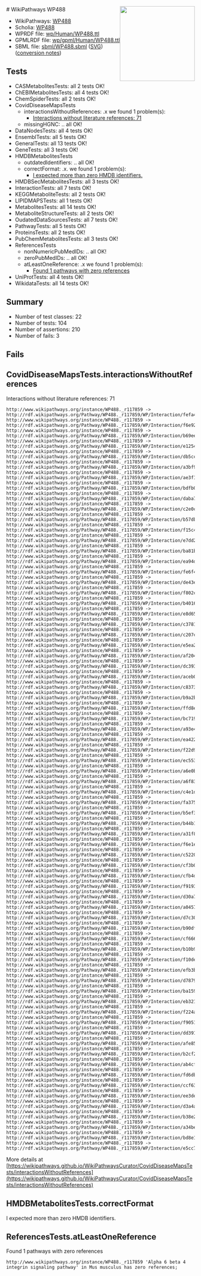 <img style="float: right; width: 200px" src="../logo.png" />
# WikiPathways WP488

* WikiPathways: [WP488](https://identifiers.org/wikipathways:WP488)
* Scholia: [WP488](https://scholia.toolforge.org/wikipathways/WP488)
* WPRDF file: [wp/Human/WP488.ttl](../wp/Human/WP488.ttl)
* GPMLRDF file: [wp/gpml/Human/WP488.ttl](../wp/gpml/Human/WP488.ttl)
* SBML file: [sbml/WP488.sbml](../sbml/WP488.sbml) ([SVG](../sbml/WP488.svg)) ([conversion notes](../sbml/WP488.txt))

## Tests
* CASMetabolitesTests: all 2 tests OK!
* ChEBIMetabolitesTests: all 4 tests OK!
* ChemSpiderTests: all 2 tests OK!
* CovidDiseaseMapsTests
    * interactionsWithoutReferences: .x we found 1 problem(s):
        * [Interactions without literature references: 71](#9701cd9c)
    * missingHGNC: .. all OK!
* DataNodesTests: all 4 tests OK!
* EnsemblTests: all 5 tests OK!
* GeneralTests: all 13 tests OK!
* GeneTests: all 3 tests OK!
* HMDBMetabolitesTests
    * outdatedIdentifiers: .. all OK!
    * correctFormat: .x. we found 1 problem(s):
        * [I expected more than zero HMDB identifiers.](#ad154c1e)
* HMDBSecMetabolitesTests: all 3 tests OK!
* InteractionTests: all 7 tests OK!
* KEGGMetaboliteTests: all 2 tests OK!
* LIPIDMAPSTests: all 1 tests OK!
* MetabolitesTests: all 14 tests OK!
* MetaboliteStructureTests: all 2 tests OK!
* OudatedDataSourcesTests: all 7 tests OK!
* PathwayTests: all 5 tests OK!
* ProteinsTests: all 2 tests OK!
* PubChemMetabolitesTests: all 3 tests OK!
* ReferencesTests
    * nonNumericPubMedIDs: .. all OK!
    * zeroPubMedIDs: .. all OK!
    * atLeastOneReference: .x we found 1 problem(s):
        * [Found 1 pathways with zero references](#35eb778e)
* UniProtTests: all 4 tests OK!
* WikidataTests: all 14 tests OK!


## Summary

* Number of test classes: 22
* Number of tests: 104
* Number of assertions: 210
* Number of fails: 3

## Fails

<a name="9701cd9c" />

## CovidDiseaseMapsTests.interactionsWithoutReferences

Interactions without literature references: 71
```
http://www.wikipathways.org/instance/WP488._r117859 -> http://rdf.wikipathways.org/Pathway/WP488._r117859/WP/Interaction/fefa4
http://www.wikipathways.org/instance/WP488._r117859 -> http://rdf.wikipathways.org/Pathway/WP488._r117859/WP/Interaction/f6e92
http://www.wikipathways.org/instance/WP488._r117859 -> http://rdf.wikipathways.org/Pathway/WP488._r117859/WP/Interaction/b69ee
http://www.wikipathways.org/instance/WP488._r117859 -> http://rdf.wikipathways.org/Pathway/WP488._r117859/WP/Interaction/e1254
http://www.wikipathways.org/instance/WP488._r117859 -> http://rdf.wikipathways.org/Pathway/WP488._r117859/WP/Interaction/db5cc
http://www.wikipathways.org/instance/WP488._r117859 -> http://rdf.wikipathways.org/Pathway/WP488._r117859/WP/Interaction/a3bf9
http://www.wikipathways.org/instance/WP488._r117859 -> http://rdf.wikipathways.org/Pathway/WP488._r117859/WP/Interaction/ae3f1
http://www.wikipathways.org/instance/WP488._r117859 -> http://rdf.wikipathways.org/Pathway/WP488._r117859/WP/Interaction/bdfb0
http://www.wikipathways.org/instance/WP488._r117859 -> http://rdf.wikipathways.org/Pathway/WP488._r117859/WP/Interaction/daba7
http://www.wikipathways.org/instance/WP488._r117859 -> http://rdf.wikipathways.org/Pathway/WP488._r117859/WP/Interaction/c2e0c
http://www.wikipathways.org/instance/WP488._r117859 -> http://rdf.wikipathways.org/Pathway/WP488._r117859/WP/Interaction/b57db
http://www.wikipathways.org/instance/WP488._r117859 -> http://rdf.wikipathways.org/Pathway/WP488._r117859/WP/Interaction/f15c4
http://www.wikipathways.org/instance/WP488._r117859 -> http://rdf.wikipathways.org/Pathway/WP488._r117859/WP/Interaction/e7dd2
http://www.wikipathways.org/instance/WP488._r117859 -> http://rdf.wikipathways.org/Pathway/WP488._r117859/WP/Interaction/ba81b
http://www.wikipathways.org/instance/WP488._r117859 -> http://rdf.wikipathways.org/Pathway/WP488._r117859/WP/Interaction/ea94d
http://www.wikipathways.org/instance/WP488._r117859 -> http://rdf.wikipathways.org/Pathway/WP488._r117859/WP/Interaction/fe6f4
http://www.wikipathways.org/instance/WP488._r117859 -> http://rdf.wikipathways.org/Pathway/WP488._r117859/WP/Interaction/de43e
http://www.wikipathways.org/instance/WP488._r117859 -> http://rdf.wikipathways.org/Pathway/WP488._r117859/WP/Interaction/f802c
http://www.wikipathways.org/instance/WP488._r117859 -> http://rdf.wikipathways.org/Pathway/WP488._r117859/WP/Interaction/b4016
http://www.wikipathways.org/instance/WP488._r117859 -> http://rdf.wikipathways.org/Pathway/WP488._r117859/WP/Interaction/e8d65
http://www.wikipathways.org/instance/WP488._r117859 -> http://rdf.wikipathways.org/Pathway/WP488._r117859/WP/Interaction/c3781
http://www.wikipathways.org/instance/WP488._r117859 -> http://rdf.wikipathways.org/Pathway/WP488._r117859/WP/Interaction/c207c
http://www.wikipathways.org/instance/WP488._r117859 -> http://rdf.wikipathways.org/Pathway/WP488._r117859/WP/Interaction/e5ea2
http://www.wikipathways.org/instance/WP488._r117859 -> http://rdf.wikipathways.org/Pathway/WP488._r117859/WP/Interaction/af204
http://www.wikipathways.org/instance/WP488._r117859 -> http://rdf.wikipathways.org/Pathway/WP488._r117859/WP/Interaction/dc393
http://www.wikipathways.org/instance/WP488._r117859 -> http://rdf.wikipathways.org/Pathway/WP488._r117859/WP/Interaction/aceb0
http://www.wikipathways.org/instance/WP488._r117859 -> http://rdf.wikipathways.org/Pathway/WP488._r117859/WP/Interaction/c8373
http://www.wikipathways.org/instance/WP488._r117859 -> http://rdf.wikipathways.org/Pathway/WP488._r117859/WP/Interaction/b9a2b
http://www.wikipathways.org/instance/WP488._r117859 -> http://rdf.wikipathways.org/Pathway/WP488._r117859/WP/Interaction/ffd8e
http://www.wikipathways.org/instance/WP488._r117859 -> http://rdf.wikipathways.org/Pathway/WP488._r117859/WP/Interaction/bc719
http://www.wikipathways.org/instance/WP488._r117859 -> http://rdf.wikipathways.org/Pathway/WP488._r117859/WP/Interaction/a93e4
http://www.wikipathways.org/instance/WP488._r117859 -> http://rdf.wikipathways.org/Pathway/WP488._r117859/WP/Interaction/ea422
http://www.wikipathways.org/instance/WP488._r117859 -> http://rdf.wikipathways.org/Pathway/WP488._r117859/WP/Interaction/f22d9
http://www.wikipathways.org/instance/WP488._r117859 -> http://rdf.wikipathways.org/Pathway/WP488._r117859/WP/Interaction/ec553
http://www.wikipathways.org/instance/WP488._r117859 -> http://rdf.wikipathways.org/Pathway/WP488._r117859/WP/Interaction/a6e0b
http://www.wikipathways.org/instance/WP488._r117859 -> http://rdf.wikipathways.org/Pathway/WP488._r117859/WP/Interaction/a6f83
http://www.wikipathways.org/instance/WP488._r117859 -> http://rdf.wikipathways.org/Pathway/WP488._r117859/WP/Interaction/c4e1d
http://www.wikipathways.org/instance/WP488._r117859 -> http://rdf.wikipathways.org/Pathway/WP488._r117859/WP/Interaction/fa375
http://www.wikipathways.org/instance/WP488._r117859 -> http://rdf.wikipathways.org/Pathway/WP488._r117859/WP/Interaction/b5ef3
http://www.wikipathways.org/instance/WP488._r117859 -> http://rdf.wikipathways.org/Pathway/WP488._r117859/WP/Interaction/b44b1
http://www.wikipathways.org/instance/WP488._r117859 -> http://rdf.wikipathways.org/Pathway/WP488._r117859/WP/Interaction/a31f8
http://www.wikipathways.org/instance/WP488._r117859 -> http://rdf.wikipathways.org/Pathway/WP488._r117859/WP/Interaction/f6e1e
http://www.wikipathways.org/instance/WP488._r117859 -> http://rdf.wikipathways.org/Pathway/WP488._r117859/WP/Interaction/c5220
http://www.wikipathways.org/instance/WP488._r117859 -> http://rdf.wikipathways.org/Pathway/WP488._r117859/WP/Interaction/cf3b0
http://www.wikipathways.org/instance/WP488._r117859 -> http://rdf.wikipathways.org/Pathway/WP488._r117859/WP/Interaction/cfb4d
http://www.wikipathways.org/instance/WP488._r117859 -> http://rdf.wikipathways.org/Pathway/WP488._r117859/WP/Interaction/f9193
http://www.wikipathways.org/instance/WP488._r117859 -> http://rdf.wikipathways.org/Pathway/WP488._r117859/WP/Interaction/d30a7
http://www.wikipathways.org/instance/WP488._r117859 -> http://rdf.wikipathways.org/Pathway/WP488._r117859/WP/Interaction/a0457
http://www.wikipathways.org/instance/WP488._r117859 -> http://rdf.wikipathways.org/Pathway/WP488._r117859/WP/Interaction/d7c30
http://www.wikipathways.org/instance/WP488._r117859 -> http://rdf.wikipathways.org/Pathway/WP488._r117859/WP/Interaction/b90df
http://www.wikipathways.org/instance/WP488._r117859 -> http://rdf.wikipathways.org/Pathway/WP488._r117859/WP/Interaction/cf666
http://www.wikipathways.org/instance/WP488._r117859 -> http://rdf.wikipathways.org/Pathway/WP488._r117859/WP/Interaction/b10b9
http://www.wikipathways.org/instance/WP488._r117859 -> http://rdf.wikipathways.org/Pathway/WP488._r117859/WP/Interaction/f10de
http://www.wikipathways.org/instance/WP488._r117859 -> http://rdf.wikipathways.org/Pathway/WP488._r117859/WP/Interaction/efb3b
http://www.wikipathways.org/instance/WP488._r117859 -> http://rdf.wikipathways.org/Pathway/WP488._r117859/WP/Interaction/d7879
http://www.wikipathways.org/instance/WP488._r117859 -> http://rdf.wikipathways.org/Pathway/WP488._r117859/WP/Interaction/ba159
http://www.wikipathways.org/instance/WP488._r117859 -> http://rdf.wikipathways.org/Pathway/WP488._r117859/WP/Interaction/eb321
http://www.wikipathways.org/instance/WP488._r117859 -> http://rdf.wikipathways.org/Pathway/WP488._r117859/WP/Interaction/f224a
http://www.wikipathways.org/instance/WP488._r117859 -> http://rdf.wikipathways.org/Pathway/WP488._r117859/WP/Interaction/f9051
http://www.wikipathways.org/instance/WP488._r117859 -> http://rdf.wikipathways.org/Pathway/WP488._r117859/WP/Interaction/dd391
http://www.wikipathways.org/instance/WP488._r117859 -> http://rdf.wikipathways.org/Pathway/WP488._r117859/WP/Interaction/afe85
http://www.wikipathways.org/instance/WP488._r117859 -> http://rdf.wikipathways.org/Pathway/WP488._r117859/WP/Interaction/b2cf2
http://www.wikipathways.org/instance/WP488._r117859 -> http://rdf.wikipathways.org/Pathway/WP488._r117859/WP/Interaction/ab4cf
http://www.wikipathways.org/instance/WP488._r117859 -> http://rdf.wikipathways.org/Pathway/WP488._r117859/WP/Interaction/fd6db
http://www.wikipathways.org/instance/WP488._r117859 -> http://rdf.wikipathways.org/Pathway/WP488._r117859/WP/Interaction/ccf63
http://www.wikipathways.org/instance/WP488._r117859 -> http://rdf.wikipathways.org/Pathway/WP488._r117859/WP/Interaction/ee3de
http://www.wikipathways.org/instance/WP488._r117859 -> http://rdf.wikipathways.org/Pathway/WP488._r117859/WP/Interaction/d3a4a
http://www.wikipathways.org/instance/WP488._r117859 -> http://rdf.wikipathways.org/Pathway/WP488._r117859/WP/Interaction/b38e2
http://www.wikipathways.org/instance/WP488._r117859 -> http://rdf.wikipathways.org/Pathway/WP488._r117859/WP/Interaction/a34be
http://www.wikipathways.org/instance/WP488._r117859 -> http://rdf.wikipathways.org/Pathway/WP488._r117859/WP/Interaction/bd8e1
http://www.wikipathways.org/instance/WP488._r117859 -> http://rdf.wikipathways.org/Pathway/WP488._r117859/WP/Interaction/e5cc7
```

More details at [https://wikipathways.github.io/WikiPathwaysCurator/CovidDiseaseMapsTests/interactionsWithoutReferences](https://wikipathways.github.io/WikiPathwaysCurator/CovidDiseaseMapsTests/interactionsWithoutReferences)

<a name="ad154c1e" />

## HMDBMetabolitesTests.correctFormat

I expected more than zero HMDB identifiers.
<a name="35eb778e" />

## ReferencesTests.atLeastOneReference

Found 1 pathways with zero references
```
http://www.wikipathways.org/instance/WP488._r117859 'Alpha 6 beta 4 integrin signaling pathway' in Mus musculus has zero references; 
```

